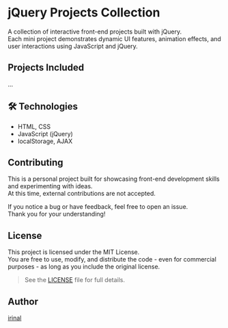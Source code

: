 # jQuery Projects Collection

A collection of interactive front-end projects built with jQuery.  
Each mini project demonstrates dynamic UI features, animation effects, and user interactions using JavaScript and jQuery.

## Projects Included

...

## 🛠 Technologies

- HTML, CSS
- JavaScript (jQuery)
- localStorage, AJAX

## Contributing

This is a personal project built for showcasing front-end development skills and experimenting with ideas.  
At this time, external contributions are not accepted.  

If you notice a bug or have feedback, feel free to open an issue.  
Thank you for your understanding!

## License

This project is licensed under the MIT License.  
You are free to use, modify, and distribute the code - even for commercial purposes - as long as you include the original license.

> See the [LICENSE](./LICENSE) file for full details.

## Author

[irinal](https://github.com/irinal2025)